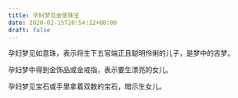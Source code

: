 ```yaml
---
title: 孕妇梦见金银珠宝
date: 2020-02-15T20:54:12+08:00
draft: false
---
```


孕妇梦见如意珠，表示将生下五官端正且聪明伶俐的儿子，是梦中的吉梦。<br>

孕妇梦中得到金饰品或金戒指，表示要生漂亮的女儿。<br>

孕妇梦见宝石或手里拿着双数的宝石，暗示生女儿。<br>
